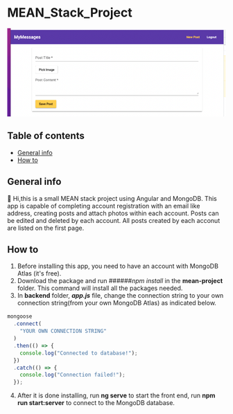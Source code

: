 # MEAN_Stack_Project
<img width="1000" alt="1" src="startpage.png">

## Table of contents
* [General info](#general-info)
* [How to](#how-to)

## General info
👋 Hi,this is a small MEAN stack project using Angular and MongoDB. This app is capable of completing account registration with an email like address, creating posts and attach photos within each account. Posts can be edited and deleted by each account. All posts created by each acconut are listed on the first page.

## How to
1. Before installing this app, you need to have an account with MongoDB Atlas (it's free).
2. Download the package and run ######*npm install* in the __mean-project__ folder. This command will install all the packages needed.
3. In __backend__ folder, **_app.js_** file, change the connection string to your own connection string(from your own MongoDB Atlas) as indicated below.
```javascript
mongoose
  .connect(
    "YOUR OWN CONNECTION STRING"
  )
  .then(() => {
    console.log("Connected to database!");
  })
  .catch(() => {
    console.log("Connection failed!");
  });
```
4. After it is done installing, run **ng serve** to start the front end, run **npm run start:server** to connect to the MongoDB database.
